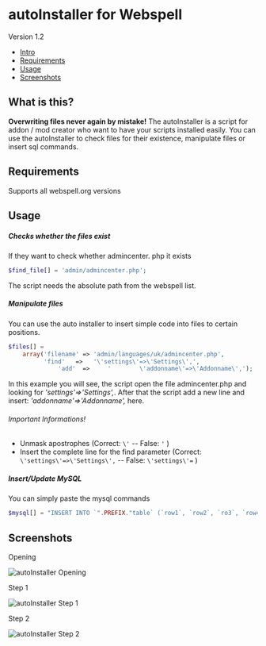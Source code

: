 # autoInstaller for Webspell
Version 1.2

- [Intro](#what-is-this)
- [Requirements](#requirements)
- [Usage](#usage)
- [Screenshots](#screenshots)

## What is this?
**Overwriting files never again by mistake!**
The autoInstaller is a script for addon / mod creator who want to have your scripts installed easily.
You can use the autoInstaller to check files for their existence, manipulate files or insert sql commands.



## Requirements
Supports all webspell.org versions

## Usage

##### Checks whether the files exist 
If they want to check whether admincenter. php it exists 
```php
$find_file[] = 'admin/admincenter.php';
```

The script needs the absolute path from the webspell list.

##### Manipulate files
You can use the auto installer to insert simple code into files to certain positions.
```php
$files[] = 
	array('filename' => 'admin/languages/uk/admincenter.php', 
	      'find'   =>   '\'settings\'=>\'Settings\',', 
              'add'  =>     '	     \'addonname\'=>\'Addonname\',');
```
In this example you will see, the script open the file admincenter.php and looking for *'settings'=>'Settings',*.
After that the script add a new line and insert: *'addonname'=>'Addonname',* here.

###### Important Informations!
- Unmask apostrophes 
(Correct:  ```\'```  --  False: ```'``` )
- Insert the complete line for the find parameter 
(Correct:  ```\'settings\'=>\'Settings\',```  --  False: ```\'settings\'=``` )

##### Insert/Update MySQL
You can simply paste the mysql commands
```php
$mysql[] = "INSERT INTO `".PREFIX."table` (`row1`, `row2`, `ro3`, `row4`) VALUES ('', 'value2', 3, 'value4')";
```

## Screenshots

Opening

![autoInstaller Opening](http://www.atworkz.de/_git/installer/opening.jpg)

Step 1

![autoInstaller Step 1](http://www.atworkz.de/_git/installer/step1.jpg)

Step 2

![autoInstaller Step 2](http://www.atworkz.de/_git/installer/step2.jpg)


